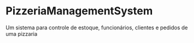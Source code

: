 # PizzeriaManagementSystem
 Um sistema para controle de estoque, funcionários, clientes e pedidos de uma pizzaria
